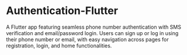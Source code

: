 # Authentication-Flutter
A Flutter app featuring seamless phone number authentication with SMS verification and email/password login. Users can sign up or log in using their phone number or email, with easy navigation across pages for registration, login, and home functionalities.
